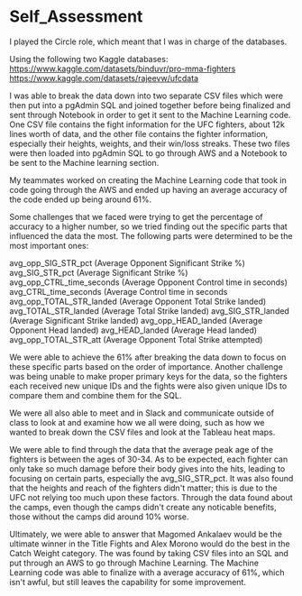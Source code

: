 # Self_Assessment

I played the Circle role, which meant that I was in charge of the databases.

Using the following two Kaggle databases: 
https://www.kaggle.com/datasets/binduvr/pro-mma-fighters 
https://www.kaggle.com/datasets/rajeevw/ufcdata

I was able to break the data down into two separate CSV files which were then put into a pgAdmin SQL and joined together before being finalized and sent through Notebook in order to get it sent to the Machine Learning code. One CSV file contains the fight information for the UFC fighters, about 12k lines worth of data, and the other file contains the fighter information, especially their heights, weights, and their win/loss streaks. These two files were then loaded into pgAdmin SQL to go through AWS and a Notebook to be sent to the Machine learning section.

My teammates worked on creating the Machine Learning code that took in code going through the AWS and ended up having an average accuracy of the code ended up being around 61%.

Some challenges that we faced were trying to get the percentage of accuracy to a higher number, so we tried finding out the specific parts that influenced the data the most. The following parts were determined to be the most important ones:

avg_opp_SIG_STR_pct (Average Opponent Significant Strike %)
avg_SIG_STR_pct (Average Significant Strike %)
avg_opp_CTRL_time_seconds (Average Opponent Control time in seconds)
avg_CTRL_time_seconds (Average Control time in seconds
avg_opp_TOTAL_STR_landed (Average Opponent Total Strike landed)
avg_TOTAL_STR_landed (Average Total Strike landed)
avg_SIG_STR_landed (Average Significant Strike landed)
avg_opp_HEAD_landed (Average Opponent Head landed)
avg_HEAD_landed (Average Head landed)
avg_opp_TOTAL_STR_att (Average Opponent Total Strike attempted)

We were able to achieve the 61% after breaking the data down to focus on these specific parts based on the order of importance. Another challenge was being unable to make proper primary keys for the data, so the fighters each received new unique IDs and the fights were also given unique IDs to compare them and combine them for the SQL.

We were all also able to meet and in Slack and communicate outside of class to look at and examine how we all were doing, such as how we wanted to break down the CSV files and look at the Tableau heat maps.

We were able to find through the data that the average peak age of the fighters is between the ages of 30-34. As to be expected, each fighter can only take so much damage before their body gives into the hits, leading to focusing on certain parts, especially the avg_SIG_STR_pct. It was also found that the heights and reach of the fighters didn't matter; this is due to the UFC not relying too much upon these factors. Through the data found about the camps, even though the camps didn't create any noticable benefits, those without the camps did around 10% worse.

Ultimately, we were able to answer that Magomed Ankalaev would be the ultimate winner in the Title Fights and Alex Morono would do the best in the Catch Weight category. The was found by taking CSV files into an SQL and put through an AWS to go through Machine Learning. The Machine Learning code was able to finalize with a average accuracy of 61%, which isn't awful, but still leaves the capability for some improvement.
